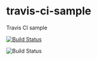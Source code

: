 travis-ci-sample
================

Travis CI sample

[![Build Status](https://travis-ci.org/shin1x1/travis-ci-sample.png?branch=master)](https://travis-ci.org/shin1x1/travis-ci-sample)

![Build Status](https://www.codeship.io/projects/353f2c90-46fd-0131-21d1-76585430dbd5/status)
